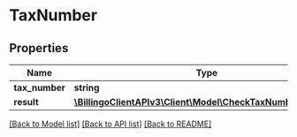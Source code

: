 # TaxNumber

## Properties
Name | Type | Description | Notes
------------ | ------------- | ------------- | -------------
**tax_number** | **string** |  | [optional] 
**result** | [**\BillingoClientAPIv3\Client\Model\CheckTaxNumberMessage**](CheckTaxNumberMessage.md) |  | [optional] 

[[Back to Model list]](../../README.md#documentation-for-models) [[Back to API list]](../../README.md#documentation-for-api-endpoints) [[Back to README]](../../README.md)

